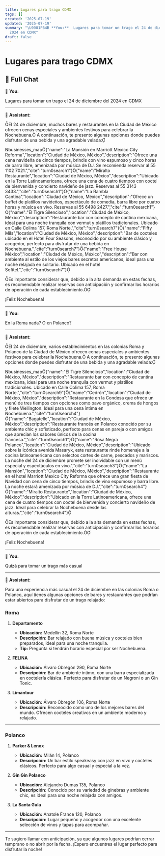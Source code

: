 ```yaml
---
title: Lugares para trago CDMX
tags: []
created: '2025-07-19'
updated: '2025-07-19'
summary: "\U0001F64B **You:**  Lugares para tomar un trago el 24 de diciembre del
  2024 en CDMX"
draft: false
---
```


# Lugares para trago CDMX

## 🧠 Full Chat

🙋 **You:**

Lugares para tomar un trago el 24 de diciembre del 2024 en CDMX

---

🤖 **Assistant:**

El 24 de diciembre, muchos bares y restaurantes en la Ciudad de México ofrecen cenas especiales y ambientes festivos para celebrar la Nochebuena. A continuación, te presento algunas opciones donde puedes disfrutar de una bebida y una agradable velada:

businesses_map{"name":"La Mansión en Marriott Mexico City Reforma","location":"Ciudad de México, México","description":"Ofrece una cena navideña de cinco tiempos, brindis con vino espumoso y cinco horas de barra libre, amenizada por música de DJ. Se recomienda reservar al 55 1102 7021.","cite":"turn0search1"}{"name":"Miralto Restaurante","location":"Ciudad de México, México","description":"Ubicado en la Torre Latinoamericana, ofrece una cena de cuatro tiempos con coctel de bienvenida y concierto navideño de jazz. Reservas al 55 3143 3433.","cite":"turn0search1"}{"name":"La Rambla Cantina","location":"Ciudad de México, México","description":"Ofrece un buffet de platillos navideños, espectáculo de comedia, barra libre por cuatro horas y música en vivo. Reservas al 55 6498 2427.","cite":"turn0search1"}{"name":"El Tigre Silencioso","location":"Ciudad de México, México","description":"Restaurante bar con concepto de cantina mexicana, ideal para una noche tranquila con vermut y platillos tradicionales. Ubicado en Calle Colima 157, Roma Norte.","cite":"turn0search7"}{"name":"Fifty Mils","location":"Ciudad de México, México","description":"Bar de cocteles ubicado en el Hotel Four Seasons, reconocido por su ambiente clásico y acogedor, perfecto para disfrutar de una bebida en Nochebuena.","cite":"turn0search7"}{"name":"Free House México","location":"Ciudad de México, México","description":"Bar con ambiente al estilo de los viejos bares secretos americanos, ideal para una noche relajada en solitario. Ubicado en el hotel Sofitel.","cite":"turn0search7"}

Es importante considerar que, debido a la alta demanda en estas fechas, es recomendable realizar reservas con anticipación y confirmar los horarios de operación de cada establecimiento.

¡Feliz Nochebuena!

---

🙋 **You:**

En la Roma nada? O en Polanco?

---

🤖 **Assistant:**

El 24 de diciembre, varios establecimientos en las colonias Roma y Polanco de la Ciudad de México ofrecen cenas especiales y ambientes festivos para celebrar la Nochebuena. A continuación, te presento algunas opciones donde puedes disfrutar de una bebida y una agradable velada:

businesses_map{"name":"El Tigre Silencioso","location":"Ciudad de México, México","description":"Restaurante bar con concepto de cantina mexicana, ideal para una noche tranquila con vermut y platillos tradicionales. Ubicado en Calle Colima 157, Roma Norte.","cite":"turn0search9"}{"name":"Cedrón","location":"Ciudad de México, México","description":"Restaurante en la Condesa que ofrece un menú de tres tiempos con opciones como pavo orgánico, crema de hongos y filete Wellington. Ideal para una cena íntima en Nochebuena.","cite":"turn0search4"}{"name":"Bagatelle","location":"Ciudad de México, México","description":"Restaurante francés en Polanco conocido por su ambiente chic y sofisticado, perfecto para cenas en pareja o con amigos que aprecian los sabores únicos de la cocina francesa.","cite":"turn0search1"}{"name":"Rosa Negra Polanco","location":"Ciudad de México, México","description":"Ubicado sobre la icónica avenida Masaryk, este restaurante rinde homenaje a la cocina latinoamericana con selectos cortes de carne, pescados y mariscos. La noche del 24 de diciembre promete ser inolvidable con un menú especial y espectáculos en vivo.","cite":"turn0search3"}{"name":"La Mansión","location":"Ciudad de México, México","description":"Restaurante en el hotel Marriott Mexico City Reforma que ofrece una gran fiesta de Navidad con cena de cinco tiempos, brindis de vino espumoso y barra libre. La noche estará amenizada por música de DJ.","cite":"turn0search4"}{"name":"Miralto Restaurante","location":"Ciudad de México, México","description":"Ubicado en la Torre Latinoamericana, ofrece una cena de cuatro tiempos con coctel de bienvenida y concierto navideño de jazz. Ideal para celebrar la Nochebuena desde las alturas.","cite":"turn0search4"}

Es importante considerar que, debido a la alta demanda en estas fechas, es recomendable realizar reservas con anticipación y confirmar los horarios de operación de cada establecimiento.

¡Feliz Nochebuena!

---

🙋 **You:**

Quizá para tomar un trago más casual

---

🤖 **Assistant:**

Para una experiencia más casual el 24 de diciembre en las colonias Roma o Polanco, aquí tienes algunas opciones de bares y restaurantes que podrían estar abiertos para disfrutar de un trago relajado:

### **Roma**
1. **Departamento**  
   - **Ubicación:** Medellín 32, Roma Norte  
   - **Descripción:** Bar relajado con buena música y cocteles bien preparados, ideal para una noche tranquila.
   - **Tip:** Pregunta si tendrán horario especial por ser Nochebuena.

2. **FELINA**  
   - **Ubicación:** Álvaro Obregón 290, Roma Norte  
   - **Descripción:** Bar de ambiente íntimo, con una barra especializada en coctelería clásica. Perfecto para disfrutar de un Negroni o un Gin Tonic.

3. **Limantour**  
   - **Ubicación:** Álvaro Obregón 106, Roma Norte  
   - **Descripción:** Reconocido como uno de los mejores bares del mundo. Ofrecen cocteles creativos en un ambiente moderno y relajado.

---

### **Polanco**
1. **Parker & Lenox**  
   - **Ubicación:** Milán 14, Polanco  
   - **Descripción:** Un bar estilo speakeasy con jazz en vivo y cocteles clásicos. Perfecto para algo casual y especial a la vez.

2. **Gin Gin Polanco**  
   - **Ubicación:** Alejandro Dumas 135, Polanco  
   - **Descripción:** Conocido por su variedad de ginebras y ambiente chic, es ideal para una noche relajada con amigos.

3. **La Santa Gula**  
   - **Ubicación:** Anatole France 120, Polanco  
   - **Descripción:** Lugar pequeño y acogedor con una excelente selección de vinos y tapas para acompañar.

---

Te sugiero llamar con anticipación, ya que algunos lugares podrían cerrar temprano o no abrir por la fecha. ¡Espero encuentres el lugar perfecto para disfrutar la noche!